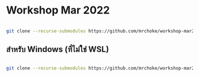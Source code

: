 # Workshop Mar 2022

```bash

git clone --recurse-submodules https://github.com/mrchoke/workshop-mar2022.git

```

## สำหรับ Windows (ที่ไม่ใช่่ WSL)

```bash

git clone --recurse-submodules https://github.com/mrchoke/workshop-mar2022.git --config core.autocrlf=input

```
